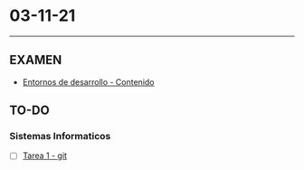 # 03-11-21
---
## EXAMEN
- [Entornos de desarrollo - Contenido](Extracción_PDF_ED_Tema1)
## TO-DO
### Sistemas Informaticos
- [ ] [Tarea 1 - git](https://classroom.google.com/c/MzQ1NTIyMzQwMDM3/a/NDIwMzM4Njk4Njc0/details)